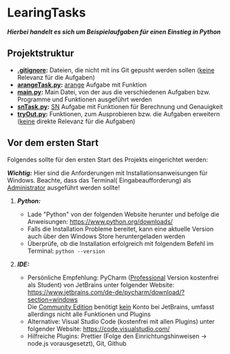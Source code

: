 # LearingTasks

***Hierbei handelt es sich um Beispielaufgaben für einen Einstieg in Python***

## Projektstruktur

- **[.gitignore](.gitignore):** Dateien, die nicht mit ins Git gepusht werden sollen (<ins>keine</ins> Relevanz für die
  Aufgaben)
- **[arangeTask.py](arangeTask.py):** <ins>arange</ins> Aufgabe mit Funktion
- **[main.py](main.py):** Main Datei, von der aus die verschiedenen Aufgaben bzw. Programme und Funktionen ausgeführt
  werden
- **[snTask.py](snTask.py):** <ins>SN</ins> Aufgabe mit Funktionen für Berechnung und Genauigkeit
- **[tryOut.py](tryOut.py):** Funktionen, zum Ausprobieren bzw. die Aufgaben erweitern (<ins>keine</ins> direkte
  Relevanz für die Aufgaben)

## Vor dem ersten Start

Folgendes sollte für den ersten Start des Projekts eingerichtet werden:

***Wichtig:*** Hier sind die Anforderungen mit Installationsanweisungen für Windows. Beachte, dass das Terminal(
Eingabeaufforderung) als <ins>Administrator</ins> ausgeführt werden sollte!

1. ***Python:***
    - Lade "Python" von der folgenden Website herunter und befolge die Anweisungen: https://www.python.org/downloads/
    - Falls die Installation Probleme bereitet, kann eine aktuelle Version auch über den Windows Store heruntergeladen
      werden
    - Überprüfe, ob die Installation erfolgreich mit folgendem Befehl im Terminal: `python --version`

2. ***IDE:***
    - Persönliche Empfehlung: PyCharm (<ins>Professional</ins> Version kostenfrei als Student) von JetBrains unter
      folgender Website: https://www.jetbrains.com/de-de/pycharm/download/?section=windows <br>
      Die <ins>Community Edition</ins> benötigt <ins>kein</ins> Konto bei JetBrains, umfasst allerdings nicht alle
      Funktionen und Plugins
    - Alternative: Visual Studio Code (kostenfrei mit allen Plugins) unter folgender
      Website: https://code.visualstudio.com/
    - Hilfreiche Plugins: Prettier (Folge den Einrichtungshinweisen → node.js vorausgesetzt), Git, Github